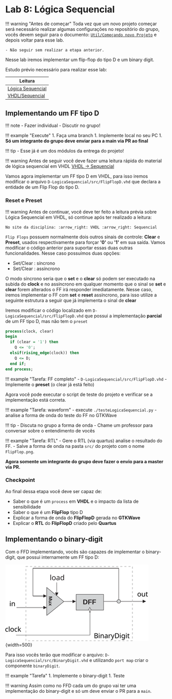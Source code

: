 # Lab 8: Lógica Sequencial

!!! warning "Antes de começar"
    Toda vez que um novo projeto começar será necessário realizar algumas configurações no repositório do grupo, vocês devem seguir para o documento: [`Util/Começando novo Projeto`](https://insper.github.io/Z01.1/Util-Comecando-novo-projeto/) e depois voltar para esse lab.

    - Não seguir sem realizar a etapa anterior.

Nesse lab iremos implementar um flip-flop do tipo D e um binary digit.

Estudo prévio necessário para realizar esse lab:

| Leitura                    |
|----------------------------|
| [Lógica Sequencial](https://insper.github.io/Z01.1/Teoria-Logica-Sequencial/)  |
| [VHDL/Sequencial](https://insper.github.io/Z01.1/VHDL-Sequencial/)             |

## Implementando um FF tipo D

!!! note
    - Fazer individual 
    - Discutir no grupo!

!!! example "Execute"
    1. Faça uma branch
    1. Implemente local no seu PC
    1. **Só um integrante do grupo deve enviar para a main via PR ao final**

!!! tip
    - Esse já é um dos módulos da entrega do projeto!

!!! warning 
    Antes de seguir você deve fazer uma leitura rápida do material de lógica sequencial em VHDL [VHDL -> Sequencial](https://insper.github.io/Z01.1/VHDL-Sequencial/)

Vamos agora implementar um FF tipo D em VHDL, para isso iremos modificar o arquivo `D-LogicaSequencial/src/FlipFlopD.vhd` que declara a entidade de um Flip Flop do tipo D.

### Reset e Preset

!!! warning
    Antes de continuar, você deve ter feito a leitura prévia sobre Lógica Sequencial em VHDL, só continue após ter realizado a leitura:
    
    No site da disciplina: :arrow_right: VHDL :arrow_right: Sequencial


`Flip Flops` possuem normalmente dois outros sinais de controle: **Clear** e **Preset**, usados respectivamente para forçar **'0'** ou  **'1'** em sua saída. Vamos modificar o código anterior para suportar essas duas outras funcionalidades. Nesse caso possuímos duas opções:

- Set/Clear : síncrono 
- Set/Clear : assíncrono 

O modo síncrono seria que o **set** e o **clear** só podem ser executado na subida do **clock** e no assíncrono em qualquer momento que o sinal se **set** e **clear**  forem alterados o FF irá responder imediatamente. Nesse caso, iremos implementar o FF com **set** e **reset** assíncrono, para isso utilize a seguinte estrutura a seguir que já implementa o sinal de **clear**

Iremos modificar o código localizado em `D-LogicaSequencial/src/FlipFlopD.vhd` que possui a implementação **parcial** de um FF tipo D, mas não tem o `preset`
    
``` vhdl
process(clock, clear)
begin
  if (clear = '1') then
    Q <= '0';
  elsif(rising_edge(clock)) then
    Q <= D;
  end if;
end process;
```
    
!!! example "Tarefa: FF completo"
    - `D-LogicaSequencial/src/FlipFlopD.vhd`
    - Implemente o **preset** (o clear já está feito)
    
Agora você pode executar o script de teste do projeto e verificar se a implementação está correta.

!!! example "Tarefa: waveform" 
    - execute `./testeLogicaSequencial.py` 
    - analise a forma de onda do teste do FF no GTKWave

!!! tip 
    - Discuta no grupo a forma de onda
    - Chame um professor para conversar sobre o entendimento de vocês

!!! example "Tarefa: RTL"
    - Gere o RTL (via quartus) analise o resultado do FF.
    - Salve a forma de onda na pasta `src/` do projeto com o nome `FlipFlop.png`.
    
**Agora somente um integrante do grupo deve fazer o envio para a master via PR.**

### Checkpoint

Ao final dessa etapa você deve ser capaz de:

- Saber o que é um `process` em **VHDL** e o impacto da lista de sensibilidade
- Saber o que é um **FlipFlop** tipo D
- Explicar a forma de onda do **FlipFlopD** gerada no **GTKWave**
- Explicar o **RTL** do **FlipFlopD** criado pelo **Quartus**

## Implementando o binary-digit

Com o FFD implementando, vocês são capazes de implementar o binary-digit, que possui internamente um FF tipo D:

![](figs/E-LogSeq/binarydigit_v2.svg){width=500}

Para isso vocês terão que modificar o arquivo: `D-LogicaSequencial/src/BinaryDigit.vhd` e utilizando `port map` criar o componente `binaryDigit`.

!!! example "Tarefa"
    1. Implemente o binary-digit
    1. Teste 

!!! warning
    Assim como no FFD cada um do grupo vai ter uma implementação do binary-digit e só um deve enviar o PR para a `main`.
